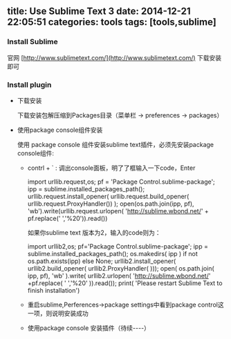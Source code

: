 title: Use Sublime Text 3
date: 2014-12-21 22:05:51
categories: tools
tags: [tools,sublime]
---
<h3>Install Sublime</h3>

官网 [http://www.sublimetext.com/](http://www.sublimetext.com/) 下载安装即可

<h3>Install plugin</h3>

- 下载安装

	下载安装包解压缩到Packages目录（菜单栏 -> preferences -> packages）

- 使用package console组件安装

	使用 package console 组件安装sublime text插件，必须先安装package console组件:

	<!-- more -->

	- contrl + ` : 调出console面板，明了了框输入一下code，Enter

		import urllib.request,os; pf = 'Package Control.sublime-package'; ipp = sublime.installed_packages_path(); urllib.request.install_opener( urllib.request.build_opener( urllib.request.ProxyHandler()) ); open(os.path.join(ipp, pf), 'wb').write(urllib.request.urlopen( 'http://sublime.wbond.net/' + pf.replace(' ','%20')).read())
	
		如果你sublime text 版本为2，输入的code则为：

		import urllib2,os; pf='Package Control.sublime-package'; ipp = sublime.installed_packages_path(); os.makedirs( ipp ) if not os.path.exists(ipp) else None; urllib2.install_opener( urllib2.build_opener( urllib2.ProxyHandler( ))); open( os.path.join( ipp, pf), 'wb' ).write( urllib2.urlopen( 'http://sublime.wbond.net/' +pf.replace( ' ','%20' )).read()); print( 'Please restart Sublime Text to finish installation')

	- 重启sublime,Perferences->package settings中看到package control这一项，则说明安装成功

	- 使用package console 安装插件（待续----）

	
	